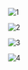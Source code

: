 <!--**Haldgerd/Haldgerd** is a ✨ _special_ ✨ repository because its `README.md` (this file) appears on your GitHub profile.-->

![1](https://github.com/user-attachments/assets/0975b8d1-fd79-404d-898f-9325b0449637)

![2](https://github.com/user-attachments/assets/618b7caa-e657-486d-a74d-ea06549317bf)

![3](https://github.com/user-attachments/assets/e73ec866-396d-4019-9768-5f59cbd31bc8)

![4](https://github.com/user-attachments/assets/179f3601-005a-4859-877e-8dd46c5d4cdc)
